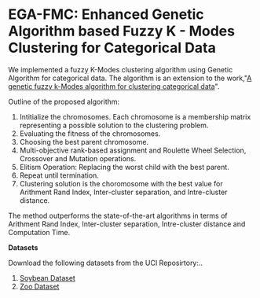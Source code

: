 # EGA-FMC: Enhanced Genetic Algorithm based Fuzzy K - Modes Clustering for Categorical Data
We implemented a fuzzy K-Modes clustering algorithm using Genetic Algorithm for categorical data. The algorithm is an extension to the work,"[A genetic fuzzy k-Modes algorithm for clustering categorical data](http://dl.acm.org/citation.cfm?id=1465302)". 

Outline of the proposed algorithm:

1. Intitialize the chromosomes. Each chromosome is a membership matrix representing a possible solution to the clustering problem.         
2. Evaluating the fitness of the chromosomes.                                                                                               
3. Choosing the best parent chromosome.                                                                                                     
4. Multi-objective rank-based assignment and Roulette Wheel Selection, Crossover and Mutation operations.                                   
5. Elitism Operation: Replacing the worst child with the best parent.                                                                       
6. Repeat until termination.                                                                                                               
7. Clustering solution is the choromosome with the best value for Arithment Rand Index, Inter-cluster separation, and Intre-cluster distance.                                                                                                                                   

The method outperforms the state-of-the-art algorithms in terms of Arithment Rand Index, Inter-cluster separation, Intre-cluster distance and Computation Time. 

**Datasets**

Download the following datasets from the UCI Reposirtory:..

1. [Soybean Dataset]()
2. [Zoo Dataset]()
